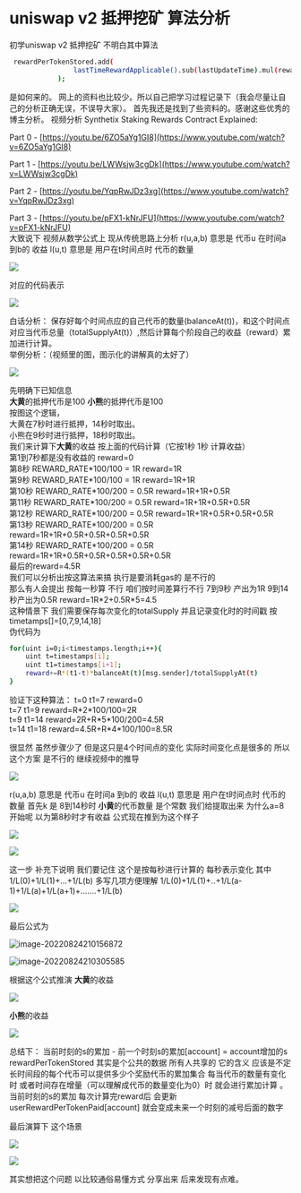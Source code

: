 #  uniswap v2 抵押挖矿 算法分析




初学uniswap v2 抵押挖矿 不明白其中算法

```bash
 rewardPerTokenStored.add(
                lastTimeRewardApplicable().sub(lastUpdateTime).mul(rewardRate).mul(1e18).div(_totalSupply)
            );
```

是如何来的。
网上的资料也比较少。所以自己把学习过程记录下（我会尽量让自己的分析正确无误，不误导大家）。
首先我还是找到了些资料的。感谢这些优秀的博主分析。
视频分析
Synthetix Staking Rewards Contract Explained: 

Part 0 - [https://youtu.be/6ZO5aYg1GI8](https://www.youtube.com/watch?v=6ZO5aYg1GI8) 

Part 1 -  [https://youtu.be/LWWsjw3cgDk](https://www.youtube.com/watch?v=LWWsjw3cgDk) 

Part 2 - [https://youtu.be/YqpRwJDz3xg](https://www.youtube.com/watch?v=YqpRwJDz3xg) 

Part 3 - [https://youtu.be/pFX1-kNrJFU](https://www.youtube.com/watch?v=pFX1-kNrJFU)  
大致说下 视频从数学公式上  现从传统思路上分析
r(u,a,b) 意思是 代币u 在时间a 到b的 收益
l(u,t)  意思是 用户在t时间点时 代币的数量

![](/image1/image-20220824202418199.png)

对应的代码表示

![](/image1/image-20220824202509957.png)

白话分析：
保存好每个时间点应的自己代币的数量(balanceAt(t))，和这个时间点对应当代币总量（totalSupplyAt(t)）,然后计算每个阶段自己的收益（reward）累加进行计算。   
举例分析：（视频里的图，图示化的讲解真的太好了）

![](/image1/image-20220824202849620.png) 

先明确下已知信息  
**大黄**的抵押代币是100 **小熊**的抵押代币是100  
按图这个逻辑，  
大黄在7秒时进行抵押，14秒时取出。  
小熊在9秒时进行抵押，18秒时取出。  
我们来计算下**大黄**的收益 按上面的代码计算（它按1秒 1秒 计算收益）    
第1到7秒都是没有收益的 reward=0  
第8秒  REWARD_RATE\*100/100 = 1R  reward=1R  
第9秒  REWARD_RATE\*100/100 = 1R  reward=1R+1R  
第10秒  REWARD_RATE\*100/200 = 0.5R reward=1R+1R+0.5R  
第11秒  REWARD_RATE\*100/200 = 0.5R reward=1R+1R+0.5R+0.5R  
第12秒  REWARD_RATE\*100/200 = 0.5R reward=1R+1R+0.5R+0.5R+0.5R  
第13秒  REWARD_RATE\*100/200 = 0.5R reward=1R+1R+0.5R+0.5R+0.5R+0.5R  
第14秒  REWARD_RATE\*100/200 = 0.5R reward=1R+1R+0.5R+0.5R+0.5R+0.5R+0.5R   
最后的reward=4.5R  
我们可以分析出按这算法来搞 执行是要消耗gas的 是不行的  
那么有人会提出 按每一秒算 不行 咱们按时间差算行不行 7到9秒 产出为1R 9到14秒产出为0.5R reward=1R\*2+0.5R\*5=4.5  
这种情景下 我们需要保存每次变化的totalSupply 并且记录变化时的时间戳 按timetamps[]=[0,7,9,14,18]   
伪代码为 

```bash
for(uint i=0;i<timestamps.length;i++){
	uint t=timestamps[i];
	uint t1=timestamps[i+1];
	reward+=R*(t1-t)*balanceAt(t)[msg.sender]/totalSupplyAt(t)
}
```
验证下这种算法：
 t=0 t1=7  reward=0  
 t=7 t1=9 reward=R\*2\*100/100=2R  
 t=9 t1=14 reward=2R+R\*5\*100/200=4.5R  
 t=14 t1=18 reward=4.5R+R\*4\*100/100=8.5R        

很显然 虽然步骤少了 但是这只是4个时间点的变化 实际时间变化点是很多的 所以这个方案 是不行的
继续视频中的推导

![](/image1/image-20220824203017999.png) 

r(u,a,b) 意思是 代币u 在时间a 到b的 收益
l(u,t)  意思是 用户在t时间点时 代币的数量
首先k 是 8到14秒时 **小黄**的代币数量 是个常数 我们给提取出来
为什么a=8 开始呢 以为第8秒时才有收益
公式现在推到为这个样子

![](/image1/image-20220824203055607.png) 

![](/image1/image-20220824203213865.png) 

这一步 补充下说明 我们要记住 这个是按每秒进行计算的 每秒表示变化 
其中 1/L(0)+1/L(1)+...+1/L(b)  多写几项方便理解  1/L(0)+1/L(1)+..+1/L(a-1)+1/L(a)+1/L(a+1)+.......+1/L(b)

![](/image1/image-20220824203236135.png)

最后公式为

![image-20220824210156872](/image1/image-20220824210156872.png)

![image-20220824210305585](/image1/image-20220824210305585.png)



根据这个公式推演
**大黄**的收益

![](/image1/image-20220824203328916.png)

**小熊**的收益

![](/image1/image-20220824203348136.png)

总结下：
   当前时刻的s的累加 - 前一个时刻s的累加[account] = account增加的s
rewardPerTokenStored 其实是个公共的数据 所有人共享的 它的含义 应该是不定长时间段的每个代币可以提供多少个奖励代币的累加集合 每当代币的数量有变化时 或者时间存在增量（可以理解成代币的数量变化为0）时 就会进行累加计算 。
    当前时刻的s的累加 每次计算完reward后 会更新userRewardPerTokenPaid[account]
    就会变成未来一个时刻的减号后面的数字 

最后演算下 这个场景

![](/image1/image-20220824203433388.png)

![](/image1/image-20220824203446447.png)

其实想把这个问题 以比较通俗易懂方式 分享出来 后来发现有点难。

